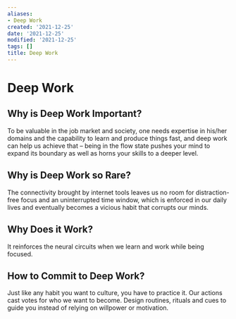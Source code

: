 ```yaml
---
aliases:
- Deep Work
created: '2021-12-25'
date: '2021-12-25'
modified: '2021-12-25'
tags: []
title: Deep Work
---
```


# Deep Work

## Why is Deep Work Important?

To be valuable in the job market and society, one needs expertise in his/her domains and the capability to learn and produce things fast, and deep work can help us achieve that – being in the flow state pushes your mind to expand its boundary as well as horns your skills to a deeper level.

## Why is Deep Work so Rare?

The connectivity brought by internet tools leaves us no room for distraction-free focus and an uninterrupted time window, which is enforced in our daily lives and eventually becomes a vicious habit that corrupts our minds.

## Why Does it Work?

It reinforces the neural circuits when we learn and work while being focused.

## How to Commit to Deep Work?

Just like any habit you want to culture, you have to practice it. Our actions cast votes for who we want to become. Design routines, rituals and cues to guide you instead of relying on willpower or motivation.